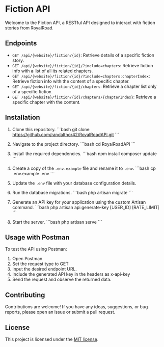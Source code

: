 # Fiction API

Welcome to the Fiction API, a RESTful API designed to interact with fiction stories from RoyalRoad.

## Endpoints

- `GET /api/{website}/fiction/{id}`: Retrieve details of a specific fiction story.
- `GET /api/{website}/fiction/{id}/?include=chapters`: Retrieve fiction info with a list of all its related chapters.
- `GET /api/{website}/fiction/{id}/?include=chapters:chapterIndex`: Retrieve fiction info with the content of a specific chapter.
- `GET /api/{website}/fiction/{id}/chapters`: Retrieve a chapter list only of a specific fiction.
- `GET /api/{website}/fiction/{id}/chapters/{chapterIndex}`: Retrieve a specific chapter with the content.

## Installation

1. Clone this repository.
\```bash
git clone https://github.com/randalthor42/RoyalRoadAPI.git
\```

2. Navigate to the project directory.
\```bash
cd RoyalRoadAPI
\```

3. Install the required dependencies.
\```bash
npm install
composer update
\```

4. Create a copy of the `.env.example` file and rename it to `.env`.
\```bash
cp .env.example .env
\```

5. Update the `.env` file with your database configuration details.

6. Run the database migrations.
\```bash
php artisan migrate
\```

7. Generate an API key for your application using the custom Artisan command.
\```bash
php artisan api:generate-key [USER_ID] [RATE_LIMIT]
\```

8. Start the server.
\```bash
php artisan serve
\```

## Usage with Postman

To test the API using Postman:

1. Open Postman.
2. Set the request type to GET
3. Input the desired endpoint URL.
4. Include the generated API key in the headers as x-api-key
5. Send the request and observe the returned data.

## Contributing

Contributions are welcome! If you have any ideas, suggestions, or bug reports, please open an issue or submit a pull request.

## License

This project is licensed under the [MIT license](https://opensource.org/licenses/MIT).
